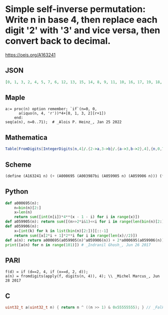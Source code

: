 # Simple self\-inverse permutation: Write n in base 4, then replace each digit '2' with '3' and vice versa, then convert back to decimal\.
https://oeis.org/A163241
## JSON
```JSON
[0, 1, 3, 2, 4, 5, 7, 6, 12, 13, 15, 14, 8, 9, 11, 10, 16, 17, 19, 18, 20, 21, 23, 22, 28, 29, 31, 30, 24, 25, 27, 26, 48, 49, 51, 50, 52, 53, 55, 54, 60, 61, 63, 62, 56, 57, 59, 58, 32, 33, 35, 34, 36, 37, 39, 38, 44, 45, 47, 46, 40, 41, 43, 42, 64, 65, 67, 66, 68, 69, 71, 70]
```
## Maple
```Maple
a:= proc(n) option remember; `if`(n=0, 0,
      a(iquo(n, 4, 'r'))*4+[0, 1, 3, 2][r+1])
    end:
seq(a(n), n=0..71);  # _Alois P. Heinz_, Jan 25 2022
```
## Mathematica
```Mathematica
Table[FromDigits[IntegerDigits[n,4]/.{2->a,3->b}/.{a->3,b->2},4],{n,0,75}] (* _Harvey P. Dale_, Nov 29 2011 *)
```
## Scheme
```Scheme
(define (A163241 n) (+ (A000695 (A003987bi (A059905 n) (A059906 n))) (* 2 (A000695 (A059906 n)))))
```
## Python
```Python
def a000695(n):
    n=bin(n)[2:]
    x=len(n)
    return sum([int(n[i])*4**(x - 1 - i) for i in range(x)])
def a059905(n): return sum([(n>>2*i&1)<<i for i in range(len(bin(n)[2:])//2 + 1)])
def a059906(n):
    x=[int(k) for k in list(bin(n)[2:])][::-1]
    return sum([x[2*i + 1]*2**i for i in range(len(x)//2)])
def a(n): return a000695(a059905(n)^a059906(n)) + 2*a000695(a059906(n))
print([a(n) for n in range(101)]) # _Indranil Ghosh_, Jun 26 2017
```
## PARI
```PARI
f(d) = if (d==2, 4, if (x==d, 2, d));
a(n) = fromdigits(apply(f, digits(n, 4)), 4); \\ _Michel Marcus_, Jun 28 2017
```
## C
```C
uint32_t a(uint32_t n) { return n ^ ((n >> 1) & 0x55555555); } // _Falk Hüffner_, Jan 22 2022
```
